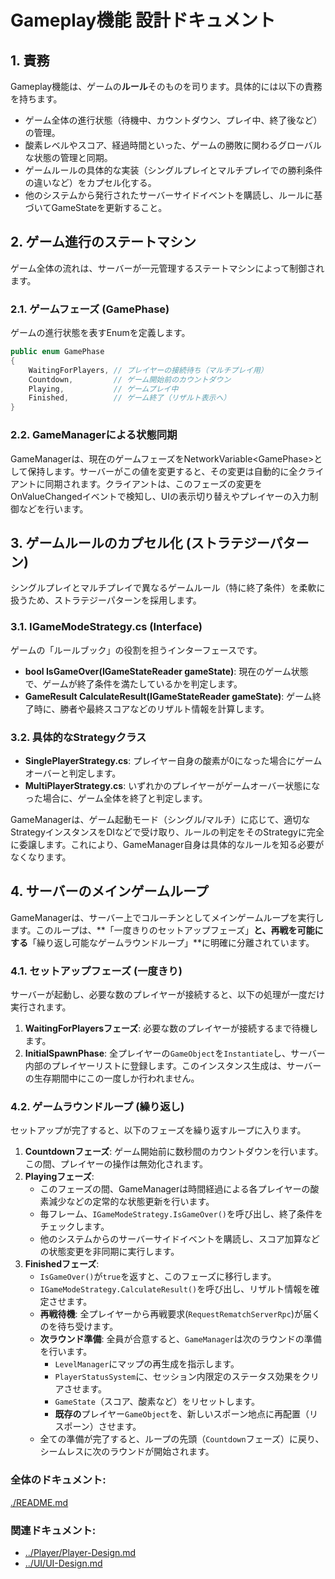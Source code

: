 # **Gameplay機能 設計ドキュメント**

## **1\. 責務**

Gameplay機能は、ゲームの**ルール**そのものを司ります。具体的には以下の責務を持ちます。

* ゲーム全体の進行状態（待機中、カウントダウン、プレイ中、終了後など）の管理。  
* 酸素レベルやスコア、経過時間といった、ゲームの勝敗に関わるグローバルな状態の管理と同期。  
* ゲームルールの具体的な実装（シングルプレイとマルチプレイでの勝利条件の違いなど）をカプセル化する。  
* 他のシステムから発行されたサーバーサイドイベントを購読し、ルールに基づいてGameStateを更新すること。

## **2\. ゲーム進行のステートマシン**

ゲーム全体の流れは、サーバーが一元管理するステートマシンによって制御されます。

### **2.1. ゲームフェーズ (GamePhase)**

ゲームの進行状態を表すEnumを定義します。
```csharp
public enum GamePhase  
{  
    WaitingForPlayers, // プレイヤーの接続待ち（マルチプレイ用）  
    Countdown,         // ゲーム開始前のカウントダウン  
    Playing,           // ゲームプレイ中  
    Finished,          // ゲーム終了（リザルト表示へ）  
}
```

### **2.2. GameManagerによる状態同期**

GameManagerは、現在のゲームフェーズをNetworkVariable\<GamePhase\>として保持します。サーバーがこの値を変更すると、その変更は自動的に全クライアントに同期されます。クライアントは、このフェーズの変更をOnValueChangedイベントで検知し、UIの表示切り替えやプレイヤーの入力制御などを行います。

## **3\. ゲームルールのカプセル化 (ストラテジーパターン)**

シングルプレイとマルチプレイで異なるゲームルール（特に終了条件）を柔軟に扱うため、ストラテジーパターンを採用します。

### **3.1. IGameModeStrategy.cs (Interface)**

ゲームの「ルールブック」の役割を担うインターフェースです。

* **bool IsGameOver(IGameStateReader gameState)**: 現在のゲーム状態で、ゲームが終了条件を満たしているかを判定します。  
* **GameResult CalculateResult(IGameStateReader gameState)**: ゲーム終了時に、勝者や最終スコアなどのリザルト情報を計算します。

### **3.2. 具体的なStrategyクラス**

* **SinglePlayerStrategy.cs**: プレイヤー自身の酸素が0になった場合にゲームオーバーと判定します。  
* **MultiPlayerStrategy.cs**: いずれかのプレイヤーがゲームオーバー状態になった場合に、ゲーム全体を終了と判定します。

GameManagerは、ゲーム起動モード（シングル/マルチ）に応じて、適切なStrategyインスタンスをDIなどで受け取り、ルールの判定をそのStrategyに完全に委譲します。これにより、GameManager自身は具体的なルールを知る必要がなくなります。

## **4\. サーバーのメインゲームループ**

GameManagerは、サーバー上でコルーチンとしてメインゲームループを実行します。このループは、**「一度きりのセットアップフェーズ」**と、再戦を可能にする**「繰り返し可能なゲームラウンドループ」**に明確に分離されています。

### **4.1. セットアップフェーズ (一度きり)**

サーバーが起動し、必要な数のプレイヤーが接続すると、以下の処理が一度だけ実行されます。

1.  **WaitingForPlayersフェーズ**: 必要な数のプレイヤーが接続するまで待機します。
2.  **InitialSpawnPhase**: 全プレイヤーの`GameObject`を`Instantiate`し、サーバー内部のプレイヤーリストに登録します。このインスタンス生成は、サーバーの生存期間中にこの一度しか行われません。

### **4.2. ゲームラウンドループ (繰り返し)**

セットアップが完了すると、以下のフェーズを繰り返すループに入ります。

1.  **Countdownフェーズ**: ゲーム開始前に数秒間のカウントダウンを行います。この間、プレイヤーの操作は無効化されます。
2.  **Playingフェーズ**:
    *   このフェーズの間、GameManagerは時間経過による各プレイヤーの酸素減少などの定常的な状態更新を行います。
    *   毎フレーム、`IGameModeStrategy.IsGameOver()`を呼び出し、終了条件をチェックします。
    *   他のシステムからのサーバーサイドイベントを購読し、スコア加算などの状態変更を非同期に実行します。
3.  **Finishedフェーズ**:
    *   `IsGameOver()`が`true`を返すと、このフェーズに移行します。
    *   `IGameModeStrategy.CalculateResult()`を呼び出し、リザルト情報を確定させます。
    *   **再戦待機**: 全プレイヤーから再戦要求(`RequestRematchServerRpc`)が届くのを待ち受けます。
    *   **次ラウンド準備**: 全員が合意すると、`GameManager`は次のラウンドの準備を行います。
        *   `LevelManager`にマップの再生成を指示します。
        *   `PlayerStatusSystem`に、セッション内限定のステータス効果をクリアさせます。
        *   `GameState`（スコア、酸素など）をリセットします。
        *   **既存の**プレイヤー`GameObject`を、新しいスポーン地点に再配置（リスポーン）させます。
    *   全ての準備が完了すると、ループの先頭（`Countdown`フェーズ）に戻り、シームレスに次のラウンドが開始されます。

### **全体のドキュメント:**　
[./README.md](../../../README.md)
### **関連ドキュメント:**
* [../Player/Player-Design.md](../Player/Player-Design.md)  
* [../UI/UI-Design.md](../UI/UI-Design.md)